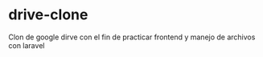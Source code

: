 # drive-clone
Clon de google dirve con el fin de practicar frontend y manejo de archivos con laravel
